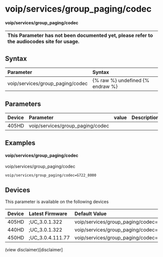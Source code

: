 ﻿---
description: voip/services/group_paging/codec
search:
    keywords: ['voip','services','group_paging','codec']
---

# voip/services/group_paging/codec

#### voip/services/group_paging/codec


| This Parameter has not been documented yet, please refer to the audiocodes site for usage.  |
| :--- |

## Syntax
| Parameter | Syntax |
| :--- | :--- |
|voip/services/group_paging/codec | {% raw %} undefined {% endraw %} |

## Parameters
|Device|Parameter|value|Description|
|:---|:---|:---|:---|
| 405HD | voip/services/group_paging/codec |  |  |

## Examples
#### voip/services/group_paging/codec

voip/services/group_paging/codec

```
voip/services/group_paging/codec=G722_8000
```

## Devices
This parameter is available on the following devices

| Device | Latest Firmware | Default Value |
|:---|:---|:---|
| 405HD | ;UC_3.0.1.322 | voip/services/group_paging/codec=G722_8000 
| 440HD | ;UC_3.0.1.322 | voip/services/group_paging/codec=G722_8000 
| 450HD | ;UC_3.0.4.111.77 | voip/services/group_paging/codec=G722_8000 

(view disclaimer)[disclaimer]

